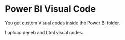 
# Power BI Visual Code

You get custom Visual codes inside the Power BI folder.

I upload deneb and html visual codes.


